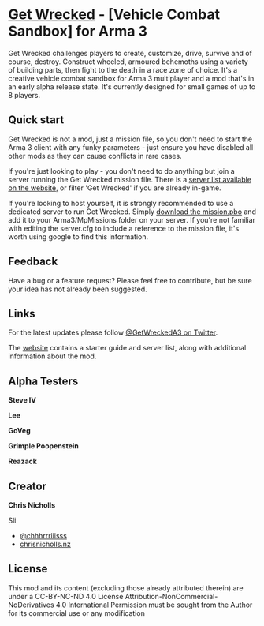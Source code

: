 # [Get Wrecked](http://getwrecked.info) - [Vehicle Combat Sandbox] for Arma 3

Get Wrecked challenges players to create, customize, drive, survive and of course, destroy. Construct wheeled, armoured behemoths using a variety of building parts, then fight to the death in a race zone of choice. It's a creative vehicle combat sandbox for Arma 3 multiplayer and a mod that's in an early alpha release state. It's currently designed for small games of up to 8 players.


## Quick start

Get Wrecked is not a mod, just a mission file, so you don't need to start the Arma 3 client with any funky parameters - just ensure you have disabled all other mods as they can cause conflicts in rare cases.

If you're just looking to play - you don't need to do anything but join a server running the Get Wrecked mission file. There is a [server list available on the website](http://getwrecked.info#play), or filter 'Get Wrecked' if you are already in-game.

If you're looking to host yourself, it is strongly recommended to use a dedicated server to run Get Wrecked. Simply  [download the mission.pbo](http://getwrecked.info#download) and add it to your Arma3/MpMissions folder on your server. If you're not familiar with editing the server.cfg to include a reference to the mission file, it's worth using google to find this information.


## Feedback

Have a bug or a feature request? Please feel free to contribute, but be sure your idea has not already been suggested.


## Links

For the latest updates please follow [@GetWreckedA3 on Twitter](https://twitter.com/getwreckeda3).

The [website](http://getwrecked.info) contains a starter guide and server list, along with additional information about the mod.


## Alpha Testers

**Steve IV**

**Lee**

**GoVeg**

**Grimple Poopenstein**

**Reazack**

## Creator

**Chris Nicholls**

Sli

- [@chhhrrriiisss](https://twitter.com/chhhrrriiisss)
- [chrisnicholls.nz](http://chrisnicholls.nz)

## License

This mod and its content (excluding those already attributed therein) are under a CC-BY-NC-ND 4.0 License Attribution-NonCommercial-NoDerivatives 4.0 International
Permission must be sought from the Author for its commercial use or any modification